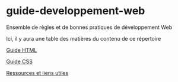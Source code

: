 # guide-developpement-web
Ensemble de règles et de bonnes pratiques de développement Web

Ici, il y aura une table des matières du contenu de ce répertoire

[Guide HTML](guide-html.md)

[Guide CSS](guide-css.md)


[Ressources et liens utiles](ressources-et-liens.md)
